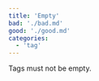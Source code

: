 ```yaml
---
title: 'Empty'
bad: './bad.md'
good: './good.md'
categories:
  - 'tag'
---
```


Tags must not be empty.
